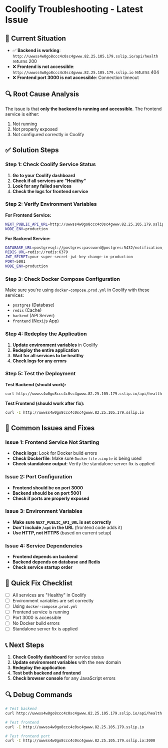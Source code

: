 # Coolify Troubleshooting - Latest Issue

## 🚨 Current Situation

- ✅ **Backend is working**: `http://uwwss4w0go8ccc4c0sc4gwww.82.25.105.179.sslip.io/api/health` returns 200
- ❌ **Frontend is not accessible**: `http://uwwss4w0go8ccc4c0sc4gwww.82.25.105.179.sslip.io` returns 404
- ❌ **Frontend port 3000 is not accessible**: Connection timeout

## 🔍 Root Cause Analysis

The issue is that **only the backend is running and accessible**. The frontend service is either:
1. Not running
2. Not properly exposed
3. Not configured correctly in Coolify

## ✅ Solution Steps

### Step 1: Check Coolify Service Status

1. **Go to your Coolify dashboard**
2. **Check if all services are "Healthy"**
3. **Look for any failed services**
4. **Check the logs for frontend service**

### Step 2: Verify Environment Variables

**For Frontend Service:**
```bash
NEXT_PUBLIC_API_URL=http://uwwss4w0go8ccc4c0sc4gwww.82.25.105.179.sslip.io
NODE_ENV=production
```

**For Backend Service:**
```bash
DATABASE_URL=postgresql://postgres:password@postgres:5432/notification_system
REDIS_URL=redis://redis:6379
JWT_SECRET=your-super-secret-jwt-key-change-in-production
PORT=5001
NODE_ENV=production
```

### Step 3: Check Docker Compose Configuration

Make sure you're using `docker-compose.prod.yml` in Coolify with these services:
- `postgres` (Database)
- `redis` (Cache)
- `backend` (API Server)
- `frontend` (Next.js App)

### Step 4: Redeploy the Application

1. **Update environment variables** in Coolify
2. **Redeploy the entire application**
3. **Wait for all services to be healthy**
4. **Check logs for any errors**

### Step 5: Test the Deployment

**Test Backend (should work):**
```bash
curl http://uwwss4w0go8ccc4c0sc4gwww.82.25.105.179.sslip.io/api/health
```

**Test Frontend (should work after fix):**
```bash
curl -I http://uwwss4w0go8ccc4c0sc4gwww.82.25.105.179.sslip.io
```

## 🔧 Common Issues and Fixes

### Issue 1: Frontend Service Not Starting
- **Check logs**: Look for Docker build errors
- **Check Dockerfile**: Make sure `Dockerfile.simple` is being used
- **Check standalone output**: Verify the standalone server fix is applied

### Issue 2: Port Configuration
- **Frontend should be on port 3000**
- **Backend should be on port 5001**
- **Check if ports are properly exposed**

### Issue 3: Environment Variables
- **Make sure `NEXT_PUBLIC_API_URL` is set correctly**
- **Don't include `/api` in the URL** (frontend code adds it)
- **Use HTTP, not HTTPS** (based on current setup)

### Issue 4: Service Dependencies
- **Frontend depends on backend**
- **Backend depends on database and Redis**
- **Check service startup order**

## 🚀 Quick Fix Checklist

- [ ] All services are "Healthy" in Coolify
- [ ] Environment variables are set correctly
- [ ] Using `docker-compose.prod.yml`
- [ ] Frontend service is running
- [ ] Port 3000 is accessible
- [ ] No Docker build errors
- [ ] Standalone server fix is applied

## 📞 Next Steps

1. **Check Coolify dashboard** for service status
2. **Update environment variables** with the new domain
3. **Redeploy the application**
4. **Test both backend and frontend**
5. **Check browser console** for any JavaScript errors

## 🔍 Debug Commands

```bash
# Test backend
curl http://uwwss4w0go8ccc4c0sc4gwww.82.25.105.179.sslip.io/api/health

# Test frontend
curl -I http://uwwss4w0go8ccc4c0sc4gwww.82.25.105.179.sslip.io

# Test frontend port
curl -I http://uwwss4w0go8ccc4c0sc4gwww.82.25.105.179.sslip.io:3000
``` 